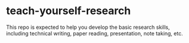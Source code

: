 # teach-yourself-research
 This repo is expected to help you develop the basic research skills, including technical writing, paper reading, presentation, note taking, etc.
